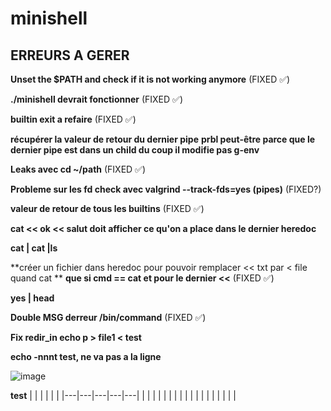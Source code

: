 # minishell

## ERREURS A GERER

**Unset the $PATH and check if it is not working anymore** (FIXED ✅)

**./minishell devrait fonctionner** (FIXED ✅)

**builtin exit a refaire** (FIXED ✅)

**récupérer la valeur de retour du dernier pipe**
**prbl peut-être parce que le dernier pipe est dans un child du coup il modifie pas g-env**

**Leaks avec cd ~/path** (FIXED ✅)

**Probleme sur les fd check avec valgrind --track-fds=yes (pipes)** (FIXED?)

**valeur de retour de tous les builtins** (FIXED ✅)

**cat << ok << salut doit afficher ce qu'on a place dans le dernier heredoc**

**cat | cat |ls**

**créer un fichier dans heredoc pour pouvoir remplacer << txt par < file quand cat **
**que si cmd == cat et pour le dernier <<** (FIXED ✅)

**yes | head**

**Double MSG derreur /bin/command** (FIXED ✅)

**Fix redir_in echo p > file1 < test**

**echo -nnnt test, ne va pas a la ligne**

![image](https://cdn.discordapp.com/attachments/856902451403423745/969613000052994068/unknown.png)

**test**
|   |   |   |   |   |
|---|---|---|---|---|
|   |   |   |   |   |
|   |   |   |   |   |
|   |   |   |   |   |
